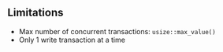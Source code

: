 ## Limitations
 * Max number of concurrent transactions: `usize::max_value()`
 * Only 1 write transaction at a time
